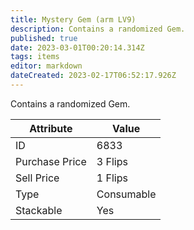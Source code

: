 ```yaml
---
title: Mystery Gem (arm LV9)
description: Contains a randomized Gem.
published: true
date: 2023-03-01T00:20:14.314Z
tags: items
editor: markdown
dateCreated: 2023-02-17T06:52:17.926Z
---
```


Contains a randomized Gem.

|Attribute|Value|
|-|-|
|ID|6833|
|Purchase Price|3 Flips|
|Sell Price|1 Flips|
|Type|Consumable|
|Stackable|Yes|

